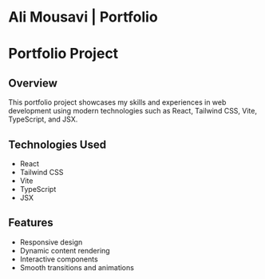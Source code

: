 # Ali Mousavi | Portfolio

# Portfolio Project

## Overview

This portfolio project showcases my skills and experiences in web development using modern technologies such as React, Tailwind CSS, Vite, TypeScript, and JSX.

## Technologies Used

- React
- Tailwind CSS
- Vite
- TypeScript
- JSX

## Features

- Responsive design
- Dynamic content rendering
- Interactive components
- Smooth transitions and animations
